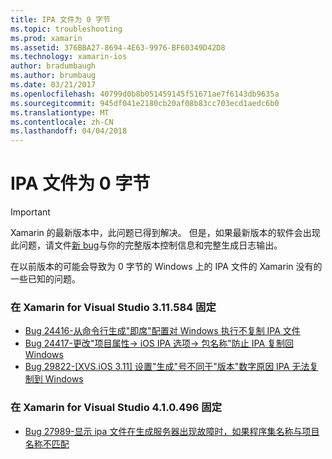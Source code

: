 ```yaml
---
title: IPA 文件为 0 字节
ms.topic: troubleshooting
ms.prod: xamarin
ms.assetid: 376BBA27-8694-4E63-9976-BF60349D42D8
ms.technology: xamarin-ios
author: bradumbaugh
ms.author: brumbaug
ms.date: 03/21/2017
ms.openlocfilehash: 40799d0b8b051459145f51671ae7f6143db9635a
ms.sourcegitcommit: 945df041e2180cb20af08b83cc703ecd1aedc6b0
ms.translationtype: MT
ms.contentlocale: zh-CN
ms.lasthandoff: 04/04/2018
---
```

# <a name="ipa-file-is-0-bytes"></a>IPA 文件为 0 字节

> [!IMPORTANT]
> Xamarin 的最新版本中，此问题已得到解决。 但是，如果最新版本的软件会出现此问题，请文件[新 bug](~/cross-platform/troubleshooting/questions/howto-file-bug.md)与你的完整版本控制信息和完整生成日志输出。



在以前版本的可能会导致为 0 字节的 Windows 上的 IPA 文件的 Xamarin 没有的一些已知的问题。 

### <a name="fixed-in-xamarin-for-visual-studio-311584"></a>在 Xamarin for Visual Studio 3.11.584 固定 
- [Bug 24416-从命令行生成"即席"配置对 Windows 执行不复制 IPA 文件](https://bugzilla.xamarin.com/show_bug.cgi?id=24416)
- [Bug 24417-更改"项目属性-> iOS IPA 选项-> 包名称"防止 IPA 复制回 Windows](https://bugzilla.xamarin.com/show_bug.cgi?id=24417)
- [Bug 29822-[XVS.iOS 3.11] 设置"生成"号不同于"版本"数字原因 IPA 无法复制到 Windows](https://bugzilla.xamarin.com/show_bug.cgi?id=29822)

### <a name="fixed-in-xamarin-for-visual-studio-410496"></a>在 Xamarin for Visual Studio 4.1.0.496 固定
- [Bug 27989-显示 ipa 文件在生成服务器出现故障时，如果程序集名称与项目名称不匹配](https://bugzilla.xamarin.com/show_bug.cgi?id=27989)
